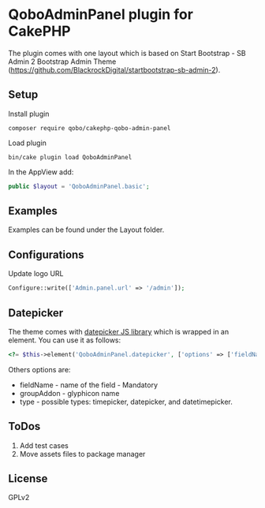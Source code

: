 # QoboAdminPanel plugin for CakePHP

The plugin comes with one layout which is based on Start Bootstrap - SB Admin 2 Bootstrap Admin Theme (https://github.com/BlackrockDigital/startbootstrap-sb-admin-2).

## Setup

Install plugin
```
composer require qobo/cakephp-qobo-admin-panel
```
Load plugin

```
bin/cake plugin load QoboAdminPanel

```
In the AppView add:
```php
public $layout = 'QoboAdminPanel.basic';
```

## Examples

Examples can be found under the Layout folder.

## Configurations

Update logo URL
```php
Configure::write(['Admin.panel.url' => '/admin']);
```

## Datepicker

The theme comes with [datepicker JS library](https://eonasdan.github.io/bootstrap-datetimepicker/) which is wrapped in
an element. You can use it as follows:

```php
<?= $this->element('QoboAdminPanel.datepicker', ['options' => ['fieldName' => 'foobar']]); ?>
```
Others options are:
- fieldName - name of the field - Mandatory
- groupAddon - glyphicon name
- type - possible types: timepicker, datepicker, and datetimepicker.

## ToDos

1. Add test cases
2. Move assets files to package manager

## License

GPLv2
